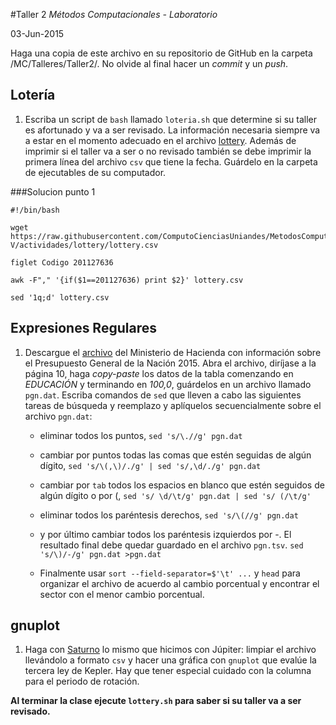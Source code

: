 #Taller 2
*Métodos Computacionales - Laboratorio*

03-Jun-2015

Haga una copia de este archivo en su repositorio de GitHub en la carpeta /MC/Talleres/Taller2/. No olvide al final hacer un *commit* y un *push*.

## Lotería

1. Escriba  un script de `bash` llamado `loteria.sh` que determine si su taller es afortunado y va a ser revisado. La información necesaria siempre va a estar en el momento adecuado en el archivo [lottery](https://raw.githubusercontent.com/ComputoCienciasUniandes/MetodosComputacionalesLaboratorio/master/2015-V/actividades/lottery/lottery.csv). Además de imprimir si el taller va a ser o no revisado también se debe imprimir la primera línea del archivo `csv` que tiene la fecha. Guárdelo en la carpeta de ejecutables de su computador.

###Solucion punto 1

```
#!/bin/bash

wget https://raw.githubusercontent.com/ComputoCienciasUniandes/MetodosComputacionalesLaboratorio/master/2015-V/actividades/lottery/lottery.csv

figlet Codigo 201127636

awk -F"," '{if($1==201127636) print $2}' lottery.csv

sed '1q;d' lottery.csv
```

## Expresiones Regulares

1. Descargue el [archivo](http://www.minhacienda.gov.co/portal/page/portal/HomeMinhacienda/presupuestogeneraldelanacion/ProyectoPGN/2015/Presentacion%20Proyecto%202015.pdf) del Ministerio de Hacienda con información sobre el Presupuesto General de la Nación 2015. Abra el archivo, diríjase a la página 10, haga *copy-paste* los datos de la tabla comenzando en *EDUCACIÓN* y terminando en *100,0*, guárdelos en un archivo llamado `pgn.dat`. Escriba comandos de `sed` que lleven a cabo las siguientes tareas de búsqueda y reemplazo y aplíquelos secuencialmente sobre el archivo `pgn.dat`: 

	* eliminar todos los puntos, `sed 's/\.//g' pgn.dat`

	* cambiar por puntos todas las comas que estén seguidas de algún dígito, `sed 's/\(,\)/./g' | sed 's/,\d/./g' pgn.dat`

	* cambiar por `tab` todos los espacios en blanco que estén seguidos de algún dígito o por (, `sed 's/ \d/\t/g' pgn.dat | sed 's/ (/\t/g'`

	* eliminar todos los paréntesis derechos, `sed 's/\(//g' pgn.dat`

	* y por último cambiar todos los paréntesis izquierdos por -. El resultado final debe quedar guardado en el archivo `pgn.tsv`. `sed 's/\)/-/g' pgn.dat >pgn.dat`

	* Finalmente usar `sort --field-separator=$'\t' ...`  y `head` para organizar el archivo de acuerdo al cambio porcentual y encontrar el sector con el menor cambio porcentual.

## gnuplot

1. Haga con [Saturno](http://nssdc.gsfc.nasa.gov/planetary/factsheet/saturniansatfact.html) lo mismo que hicimos con Júpiter: limpiar el archivo llevándolo a formato `csv` y hacer una gráfica con `gnuplot` que evalúe la tercera ley de Kepler. Hay que tener especial cuidado con la columna para el periodo de rotación.

**Al terminar la clase ejecute `lottery.sh` para saber si su taller va a ser revisado.**